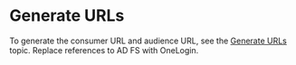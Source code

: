 # Generate URLs

To generate the consumer URL and audience URL, see the
[Generate URLs](/docs/directorymanager/11.0/directorymanager/authenticate/asserviceprovider/adfs/generateurls.md)
topic. Replace references to AD FS with OneLogin.

